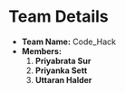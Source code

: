 # Team Details

- **Team Name:** Code_Hack
- **Members:**  
  1. **Priyabrata Sur** 
  2. **Priyanka Sett**
  3. **Uttaran Halder**
